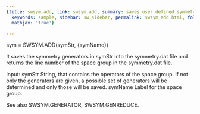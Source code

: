 ```yaml
---
{title: swsym.add, link: swsym.add, summary: saves user defined symmetry operators,
  keywords: sample, sidebar: sw_sidebar, permalink: swsym_add.html, folder: swsym,
  mathjax: 'true'}

---
```

 
sym = SWSYM.ADD(symStr, {symName})
 
It saves the symmetry generators in symStr into the symmetry.dat file and
returns the line number of the space group in the symmetry.dat file.
 
Input:
symStr        String, that contains the operators of the space group. If
              not only the generators are given, a possible set of
              generators will be determined and only those will be saved.
symName       Label for the space group.
 
See also SWSYM.GENERATOR, SWSYM.GENREDUCE.
 

